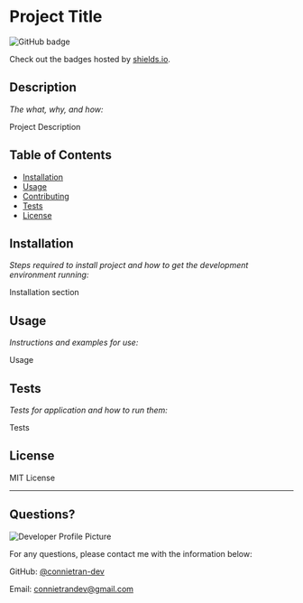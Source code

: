 # Project Title

  ![GitHub badge](https://img.shields.io/github/languages/top/connietran-dev/readme-generator)
  
  Check out the badges hosted by [shields.io](https://shields.io/).
  
  
  ## Description 
  
  *The what, why, and how:* 
  
  Project Description

  ## Table of Contents
  * [Installation](#installation)
  * [Usage](#usage)
  * [Contributing](#contributing)
  * [Tests](#tests)
  * [License](#license)
  
  ## Installation
  
  *Steps required to install project and how to get the development environment running:*
  
  Installation section
  
  ## Usage 
  
  *Instructions and examples for use:*
  
  Usage
  
  ## Tests
  
  *Tests for application and how to run them:*
  
  Tests
  
  ## License
  
  MIT License
  
  ---
  
  ## Questions?
  
  ![Developer Profile Picture](https://avatars3.githubusercontent.com/u/61371242?v=4) 
  
  For any questions, please contact me with the information below:
 
  GitHub: [@connietran-dev](https://api.github.com/users/connietran-dev)
  

  Email: connietrandev@gmail.com

  